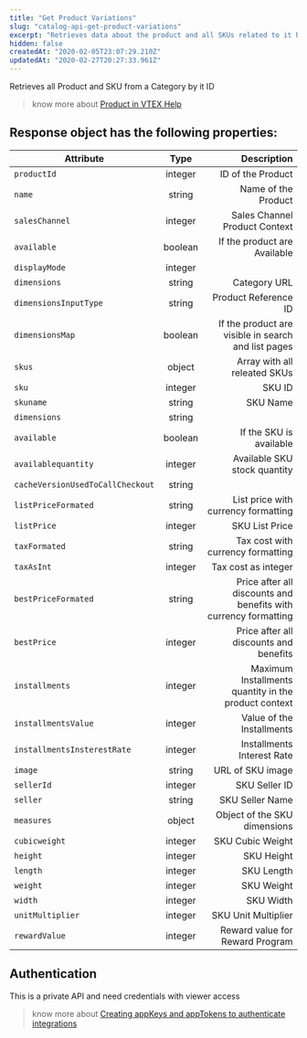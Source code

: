 ```yaml
---
title: "Get Product Variations"
slug: "catalog-api-get-product-variations"
excerpt: "Retrieves data about the product and all SKUs related to it by the product's ID."
hidden: false
createdAt: "2020-02-05T23:07:29.210Z"
updatedAt: "2020-02-27T20:27:33.961Z"
---
```

Retrieves all Product and SKU from a Category by it ID


> know more about [Product in VTEX Help](https://help.vtex.com/en/search/Product)









## Response object has the following properties:


| Attribute    | Type        | Description |
| --------------- |:---------:| -------------------------------------------------------------------------------------------:|
| `productId` | integer | ID of the Product |
| `name` | string      |  Name of the Product  |
| `salesChannel` | integer      |  Sales Channel Product Context  |
| `available`      | boolean | If the product are Available |
| `displayMode`     | integer      |  |
| `dimensions`  | string |Category URL |
| `dimensionsInputType` | string | Product Reference ID|
| `dimensionsMap` | boolean | If the product are visible in search and list pages |
| `skus` | object | Array with all releated SKUs |
| `sku` | integer | SKU ID |
| `skuname` | string | SKU Name |
| `dimensions` | string | |
| `available` | boolean | If the SKU is available |
| `availablequantity` | integer | Available SKU stock quantity |
| `cacheVersionUsedToCallCheckout` | string | |
| `listPriceFormated` | string | List price with currency formatting |
| `listPrice` | integer | SKU List Price |
| `taxFormated` | string | Tax cost with currency formatting |
| `taxAsInt` | integer | Tax cost as integer |
| `bestPriceFormated` | string | Price after all discounts and benefits with currency formatting |
| `bestPrice` | integer | Price after all discounts and benefits |
| `installments` | integer | Maximum Installments quantity in the product context |
| `installmentsValue` | integer | Value of the Installments |
| `installmentsInsterestRate` | integer | Installments Interest Rate |
| `image` | string | URL of SKU image |
| `sellerId` | integer | SKU Seller ID |
| `seller` | string | SKU Seller Name|
| `measures` | object | Object of the SKU dimensions |
| `cubicweight` | integer | SKU Cubic Weight |
| `height` | integer | SKU Height |
| `length` | integer | SKU Length |
| `weight` | integer | SKU Weight |
| `width` | integer | SKU Width |
| `unitMultiplier` | integer | SKU Unit Multiplier |
| `rewardValue` | integer | Reward value for Reward Program |



## Authentication

This is a private API and need credentials with viewer access



> know more about [Creating appKeys and appTokens to authenticate integrations](https://help.vtex.com/en/tutorial/creating-appkeys-and-apptokens-to-authenticate-integrations)
